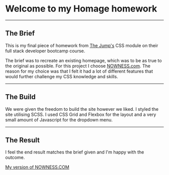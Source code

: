 # Welcome to my Homage homework

---

## The Brief

This is my final piece of homework from [The Jump's](https://www.thejump.tech/) CSS module on their full stack developer bootcamp course.

The brief was to recreate an existing homepage, which was to be as true to the original as possible. For this project I choose [NOWNESS.com](https://www.nowness.com/). The reason for my choice was that I felt it had a lot of different features that would further challenge my CSS knowledge and skills.

---

## The Build

We were given the freedom to build the site however we liked. I styled the site utilising SCSS. I used CSS Grid and Flexbox for the layout and a very small amount of Javascript for the dropdown menu.

---

## The Result

I feel the end result matches the brief given and I'm happy with the outcome.

[My version of NOWNESS.COM](https://ch12-homage-nowness.netlify.app/)
